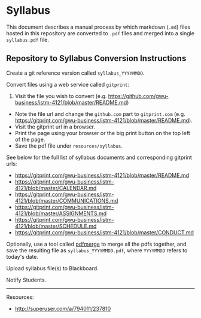 # Syllabus

This document describes a manual process by which
 markdown (`.md`) files hosted in this repository
 are converted to `.pdf` files
 and merged into a single `syllabus.pdf` file.

## Repository to Syllabus Conversion Instructions

Create a git reference version called `syllabus_YYYYMMDD`.

Convert files using a web service called `gitprint`:

 1. Visit the file you wish to convert (e.g. https://github.com/gwu-business/istm-4121/blob/master/README.md)
 * Note the file url and change the `github.com` part to `gitprint.com` (e.g. https://gitprint.com/gwu-business/istm-4121/blob/master/README.md).
 * Visit the gitprint url in a browser.
 * Print the page using your browser or the big print button on the top left of the page.
 * Save the pdf file under `resources/syllabus`.

See below for the full list of syllabus documents and corresponding gitprint urls:

 + https://gitprint.com/gwu-business/istm-4121/blob/master/README.md
 + https://gitprint.com/gwu-business/istm-4121/blob/master/CALENDAR.md
 + https://gitprint.com/gwu-business/istm-4121/blob/master/COMMUNICATIONS.md
 + https://gitprint.com/gwu-business/istm-4121/blob/master/ASSIGNMENTS.md
 + https://gitprint.com/gwu-business/istm-4121/blob/master/SCHEDULE.md
 + https://gitprint.com/gwu-business/istm-4121/blob/master/CONDUCT.md

Optionally, use a tool called [pdfmerge](https://www.pdfmerge.com/) to merge all the pdfs together, and save the resulting file as `syllabus_YYYYMMDD.pdf`, where `YYYYMMDD` refers to today's date.

Upload syllabus file(s) to Blackboard.

Notify Students.

<hr>

Resources:

 + http://superuser.com/a/794011/237810
